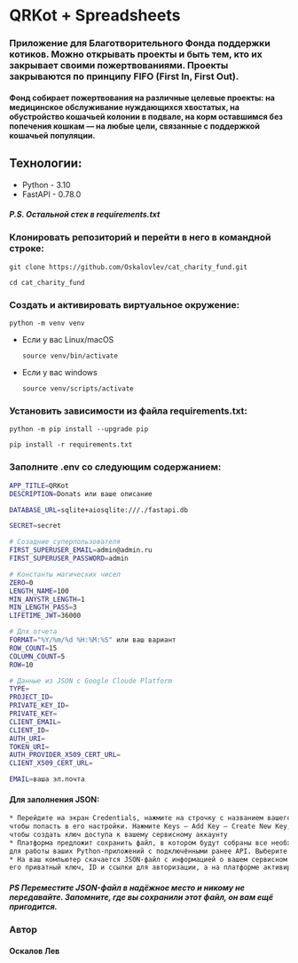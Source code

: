 # QRKot + Spreadsheets

### Приложение для Благотворительного Фонда поддержки котиков. Можно открывать проекты и быть тем, кто их закрывает своими пожертвованиями. Проекты закрываются по принципу FIFO (First In, First Out).
#### Фонд собирает пожертвования на различные целевые проекты: на медицинское обслуживание нуждающихся хвостатых, на обустройство кошачьей колонии в подвале, на корм оставшимся без попечения кошкам — на любые цели, связанные с поддержкой кошачьей популяции.

## Технологии:

* Python - 3.10
* FastAPI - 0.78.0

##### P.S. Остальной стек в requirements.txt


### Клонировать репозиторий и перейти в него в командной строке:

```
git clone https://github.com/Oskalovlev/cat_charity_fund.git
```

```
cd cat_charity_fund
```

### Cоздать и активировать виртуальное окружение:

```
python -m venv venv
```

* Если у вас Linux/macOS

    ```
    source venv/bin/activate
    ```

* Если у вас windows

    ```
    source venv/scripts/activate
    ```

### Установить зависимости из файла requirements.txt:

```
python -m pip install --upgrade pip
```

```
pip install -r requirements.txt
```

### Заполните .env со следующим содержанием:
```sh
APP_TITLE=QRKot
DESCRIPTION=Donats или ваше описание

DATABASE_URL=sqlite+aiosqlite:///./fastapi.db

SECRET=secret

# Созадние суперпользователя
FIRST_SUPERUSER_EMAIL=admin@admin.ru
FIRST_SUPERUSER_PASSWORD=admin

# Константы магических чисел
ZERO=0
LENGTH_NAME=100
MIN_ANYSTR_LENGTH=1
MIN_LENGTH_PASS=3
LIFETIME_JWT=36000

# Для отчета
FORMAT="%Y/%m/%d %H:%M:%S" или ваш вариант
ROW_COUNT=15
COLUMN_COUNT=5
ROW=10

# Данные из JSON c Google Cloude Platform
TYPE=
PROJECT_ID=
PRIVATE_KEY_ID=
PRIVATE_KEY=
CLIENT_EMAIL=
CLIENT_ID=
AUTH_URI=
TOKEN_URI=
AUTH_PROVIDER_X509_CERT_URL=
CLIENT_X509_CERT_URL=

EMAIL=ваша эл.почта
```

#### Для заполнения JSON:
```sh
* Перейдите на экран Credentials, нажмите на строчку с названием вашего сервисного аккаунта,
чтобы попасть в его настройки. Нажмите Keys – Add Key – Create New Key,
чтобы создать ключ доступа к вашему сервисному аккаунту
* Платформа предложит сохранить файл, в котором будут собраны все необходимые данные
для работы ваших Python-приложений с подключёнными ранее API. Выберите формат JSON и нажмите Create
* На ваш компьютер скачается JSON-файл с информацией о вашем сервисном аккаунте,
его приватный ключ, ID и ссылки для авторизации, а на платформе активируется бессрочный ключ
```
##### PS Переместите JSON-файл в надёжное место и никому не передавайте. Запомните, где вы сохранили этот файл, он вам ещё пригодится.

### Автор 
#### Оскалов Лев

